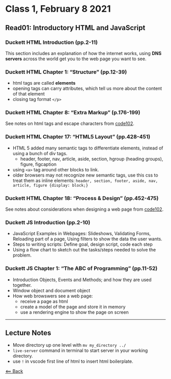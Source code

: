 # Class 1, February 8 2021

## Read01: Introductory HTML and JavaScript

### Duckett HTML Introduction (pp.2-11)

This section includes an explanation of how the internet works, using **DNS servers** across the world get you to the web page you want to see.

### Duckett HTML Chapter 1: “Structure” (pp.12-39)

- html tags are called **elements**
- opening tags can carry attributes, which tell us more about the content of that element
- closing tag format `</p>`

### Duckett HTML Chapter 8: “Extra Markup” (p.176-199)

See notes on html tags and escape characters from [code102](/code102/class04-html.md).

### Duckett HTML Chapter 17: “HTML5 Layout” (pp.428-451)

- HTML 5 added many semantic tags to differentiate elements, instead of using a bunch of div tags.
  - header, footer, nav, article, aside, section, hgroup (heading groups), figure, figcaption
- using `<a>` tag around other blocks to link.
- older browsers may not recognize new semantic tags, use this css to treat them as inline elements: `header, section, footer, aside, nav, article, figure {display: block;}`

### Duckett HTML Chapter 18: “Process & Design” (pp.452-475)

See notes about considerations when designing a web page from [code102](/code102/class04-html.md).

### Duckett JS Introduction (pp.2-10)

- JavaScript Examples in Webpages: Slideshows, Validating Forms, Reloading part of a page, Using filters to show the data the user wants.
- Steps to writing scripts: Define goal, design script, code each step
- Using a flow chart to sketch out the tasks/steps needed to solve the problem.

### Duckett JS Chapter 1: “The ABC of Programming” (pp.11-52)

- Introduction Objects, Events and Methods; and how they are used together.
- Window object and document object
- How web browswers see a web page:
  - receive a page as html
  - create a model of the page and store it in memory
  - use a rendering engine to show the page on screen

---

## Lecture Notes

- Move directory up one level with `mv my_directory ../`
- `live-server` command in terminal to start server in your working directory.
- use `!` in vscode first line of html to insert html boilerplate.

[<== Back](../README.md)
